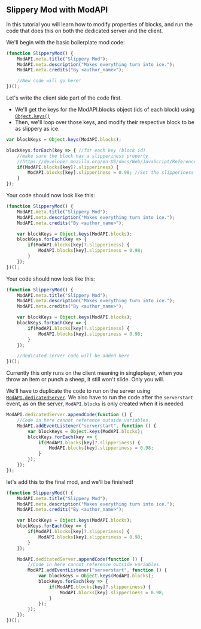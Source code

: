 ## Slippery Mod with ModAPI
In this tutorial you will learn how to modify properties of blocks, and run the code that does this on both the dedicated server and the client.

We'll begin with the basic boilerplate mod code:
```javascript
(function SlipperyMod() {
    ModAPI.meta.title("Slippery Mod");
    ModAPI.meta.description("Makes everything turn into ice.");
    ModAPI.meta.credits("By <author_name>");

    //New code will go here!
})();
```

Let's write the client side part of the code first.
- We'll get the keys for the ModAPI.blocks object (ids of each block) using [`Object.keys()`](https://developer.mozilla.org/en-US/docs/Web/JavaScript/Reference/Global_Objects/Object/keys)
- Then, we'll loop over those keys, and modify their respective block to be as slippery as ice.
```javascript
var blockKeys = Object.keys(ModAPI.blocks);

blockKeys.forEach(key => { //for each key (block id)
    //make sure the block has a slipperiness property
    //https://developer.mozilla.org/en-US/docs/Web/JavaScript/Reference/Operators/Optional_chaining
    if(ModAPI.blocks[key]?.slipperiness) {
        ModAPI.blocks[key].slipperiness = 0.98; //Set the slipperiness value of the block at that key to 0.98
    }
});
```

Your code should now look like this:
```javascript
(function SlipperyMod() {
    ModAPI.meta.title("Slippery Mod");
    ModAPI.meta.description("Makes everything turn into ice.");
    ModAPI.meta.credits("By <author_name>");

    var blockKeys = Object.keys(ModAPI.blocks);
    blockKeys.forEach(key => {
        if(ModAPI.blocks[key]?.slipperiness) {
            ModAPI.blocks[key].slipperiness = 0.98;
        }
    });
})();
```

Your code should now look like this:
```javascript
(function SlipperyMod() {
    ModAPI.meta.title("Slippery Mod");
    ModAPI.meta.description("Makes everything turn into ice.");
    ModAPI.meta.credits("By <author_name>");

    var blockKeys = Object.keys(ModAPI.blocks);
    blockKeys.forEach(key => {
        if(ModAPI.blocks[key]?.slipperiness) {
            ModAPI.blocks[key].slipperiness = 0.98;
        }
    });

    //dedicated server code will be added here
})();
```

Currently this only runs on the client meaning in singleplayer, when you throw an item or punch a sheep, it still won't slide. Only you will.

We'll have to duplicate the code to run on the server using [`ModAPI.dedicatedServer`](../apidoc/dedicatedserver.md).
We also have to run the code after the `serverstart` event, as on the server, `ModAPI.blocks` is only created when it is needed.
```javascript
ModAPI.dedicatedServer.appendCode(function () {
    //Code in here cannot reference outside variables.
    ModAPI.addEventListener("serverstart", function () {
        var blockKeys = Object.keys(ModAPI.blocks);
        blockKeys.forEach(key => {
            if(ModAPI.blocks[key]?.slipperiness) {
                ModAPI.blocks[key].slipperiness = 0.98;
            }
        });
    });
});
```

let's add this to the final mod, and we'll be finished!
```javascript
(function SlipperyMod() {
    ModAPI.meta.title("Slippery Mod");
    ModAPI.meta.description("Makes everything turn into ice.");
    ModAPI.meta.credits("By <author_name>");

    var blockKeys = Object.keys(ModAPI.blocks);
    blockKeys.forEach(key => {
        if(ModAPI.blocks[key]?.slipperiness) {
            ModAPI.blocks[key].slipperiness = 0.98;
        }
    });

    ModAPI.dedicatedServer.appendCode(function () {
        //Code in here cannot reference outside variables.
        ModAPI.addEventListener("serverstart", function () {
            var blockKeys = Object.keys(ModAPI.blocks);
            blockKeys.forEach(key => {
                if(ModAPI.blocks[key]?.slipperiness) {
                    ModAPI.blocks[key].slipperiness = 0.98;
                }
            });
        });
    });
})();
```